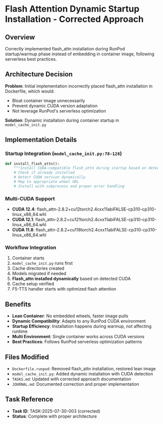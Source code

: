 # Flash Attention Dynamic Startup Installation - Corrected Approach

## Overview
Correctly implemented flash_attn installation during RunPod startup/warmup phase instead of embedding in container image, following serverless best practices.

## Architecture Decision
**Problem**: Initial implementation incorrectly placed flash_attn installation in Dockerfile, which would:
- Bloat container image unnecessarily
- Prevent dynamic CUDA version adaptation
- Not leverage RunPod's serverless optimization

**Solution**: Dynamic installation during container startup in `model_cache_init.py`

## Implementation Details

### Startup Integration (`model_cache_init.py:78-128`)
```python
def install_flash_attn():
    """Install CUDA-compatible flash_attn during startup based on detected CUDA version."""
    # Check if already installed
    # Detect CUDA version dynamically
    # Map to appropriate wheel URL
    # Install with subprocess and proper error handling
```

### Multi-CUDA Support
- **CUDA 12.4**: flash_attn-2.8.2+cu12torch2.4cxx11abiFALSE-cp310-cp310-linux_x86_64.whl
- **CUDA 12.1**: flash_attn-2.8.2+cu121torch2.4cxx11abiFALSE-cp310-cp310-linux_x86_64.whl  
- **CUDA 11.8**: flash_attn-2.8.2+cu118torch2.4cxx11abiFALSE-cp310-cp310-linux_x86_64.whl

### Workflow Integration
1. Container starts
2. `model_cache_init.py` runs first
3. Cache directories created
4. Models migrated if needed
5. **Flash_attn installed dynamically** based on detected CUDA
6. Cache setup verified
7. F5-TTS handler starts with optimized flash attention

## Benefits
- **Lean Container**: No embedded wheels, faster image pulls
- **Dynamic Compatibility**: Adapts to any RunPod CUDA environment
- **Startup Efficiency**: Installation happens during warmup, not affecting runtime
- **Multi Environment**: Single container works across CUDA versions
- **Best Practices**: Follows RunPod serverless optimization patterns

## Files Modified
- `Dockerfile.runpod`: Removed flash_attn installation, restored lean image
- `model_cache_init.py`: Added dynamic installation with CUDA detection
- `TASKS.md`: Updated with corrected approach documentation
- `JOURNAL.md`: Documented correction and proper implementation

## Task Reference
- **Task ID**: TASK-2025-07-30-003 (corrected)
- **Status**: Complete with proper architecture